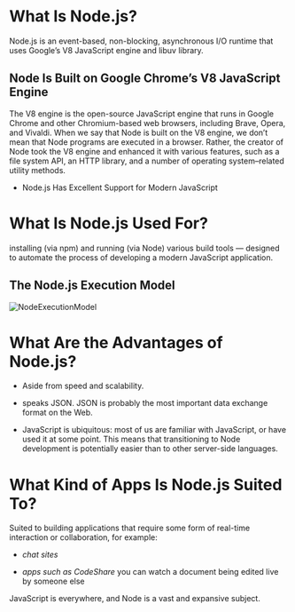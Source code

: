 # What Is Node.js?

Node.js is an event-based, non-blocking, asynchronous I/O runtime that uses Google’s V8 JavaScript engine and libuv library.

## Node Is Built on Google Chrome’s V8 JavaScript Engine

The V8 engine is the open-source JavaScript engine that runs in Google Chrome and other Chromium-based web browsers, including Brave, Opera, and Vivaldi. When we say that Node is built on the V8 engine, we don’t mean that Node programs are executed in a browser. Rather, the creator of Node took the V8 engine and enhanced it with various features, such as a file system API, an HTTP library, and a number of operating system–related utility methods.

- Node.js Has Excellent Support for Modern JavaScript

# What Is Node.js Used For?

installing (via npm) and running (via Node) various build tools — designed to automate the process of developing a modern JavaScript application.

## The Node.js Execution Model

![NodeExecutionModel](https://uploads.sitepoint.com/wp-content/uploads/2012/10/1516152673node_event_loop.png)

# What Are the Advantages of Node.js?

- Aside from speed and scalability.

- speaks JSON. JSON is probably the most important data exchange format on the Web.

- JavaScript is ubiquitous: most of us are familiar with JavaScript, or have used it at some point. This means that transitioning to Node development is potentially easier than to other server-side languages.

# What Kind of Apps Is Node.js Suited To?

Suited to building applications that require some form of real-time interaction or collaboration, for example:

- _chat sites_

- _apps such as CodeShare_ you can watch a document being edited live by someone else

JavaScript is everywhere, and Node is a vast and expansive subject.
